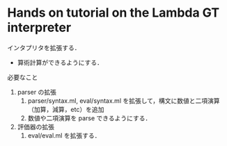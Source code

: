 # Hands on tutorial on the Lambda GT interpreter

インタプリタを拡張する．

- 算術計算ができるようにする．

必要なこと

1. parser の拡張
   1. parser/syntax.ml, eval/syntax.ml を拡張して，構文に数値と二項演算（加算，減算，etc）を追加
   2. 数値や二項演算を parse できるようにする．
2. 評価器の拡張
   1. eval/eval.ml を拡張する．
